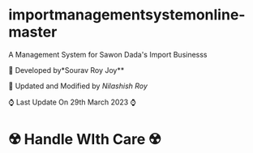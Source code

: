 # importmanagementsystemonline-master
A Management System for Sawon Dada's Import Businesss

:slightly_smiling_face: Developed by*Sourav Roy Joy**

:cowboy_hat_face: Updated and Modified by *Nilashish Roy*

:watch: Last Update On 29th March 2023 :watch:

# :radioactive: Handle WIth Care :radioactive: 























